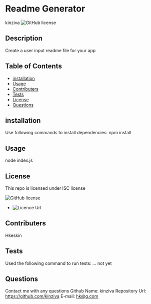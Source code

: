 # Readme Generator
  kinziva
  ![GitHub license](https://img.shields.io/badge/license-ISC-blue.svg)

## Description
Create a user input readme file for your app

## Table of Contents
* [installation](#installation)
* [Usage](#usage)
* [Contributers](#contributers)
* [Tests](#tests)
* [License](#licence)
* [Questions](#questions)

## installation
Use following commands to install dependencies:
npm install

## Usage
node index.js

## License
This repo is licensed under ISC  license
 
![GitHub license](https://img.shields.io/badge/license-ISC-blue.svg)

* ![Licence Url]( ${licenceurl})


## Contributers
Hkeskin

## Tests
Used the following command to run tests:
...
not yet

## Questions
Contact me with any questions
  Github Name: kinziva
  Repository Url: https://github.com/kinziva
  E-mail: hk@g.com


